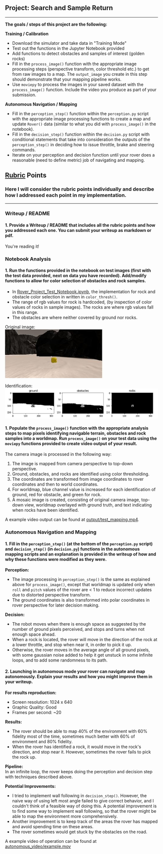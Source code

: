 ## Project: Search and Sample Return
---


**The goals / steps of this project are the following:**  

**Training / Calibration**  

* Download the simulator and take data in "Training Mode"
* Test out the functions in the Jupyter Notebook provided
* Add functions to detect obstacles and samples of interest (golden rocks)
* Fill in the `process_image()` function with the appropriate image processing steps (perspective transform, color threshold etc.) to get from raw images to a map.  The `output_image` you create in this step should demonstrate that your mapping pipeline works.
* Use `moviepy` to process the images in your saved dataset with the `process_image()` function.  Include the video you produce as part of your submission.

**Autonomous Navigation / Mapping**

* Fill in the `perception_step()` function within the `perception.py` script with the appropriate image processing functions to create a map and update `Rover()` data (similar to what you did with `process_image()` in the notebook). 
* Fill in the `decision_step()` function within the `decision.py` script with conditional statements that take into consideration the outputs of the `perception_step()` in deciding how to issue throttle, brake and steering commands. 
* Iterate on your perception and decision function until your rover does a reasonable (need to define metric) job of navigating and mapping.  

[//]: # (Image References)

[rock_image]: ./calibration_images/example_rock1.jpg
[color_classificiation]: ./misc/color_classification.png

## [Rubric](https://review.udacity.com/#!/rubrics/916/view) Points
### Here I will consider the rubric points individually and describe how I addressed each point in my implementation.  

---
### Writeup / README

#### 1. Provide a Writeup / README that includes all the rubric points and how you addressed each one.  You can submit your writeup as markdown or pdf.

You're reading it!

### Notebook Analysis
#### 1. Run the functions provided in the notebook on test images (first with the test data provided, next on data you have recorded). Add/modify functions to allow for color selection of obstacles and rock samples.

* In [Rover_Project_Test_Notebook.ipynb](./code/master/Rover_Project_Test_Notebook.ipynb), the implementation for rock and obstacle color selection in written in `color_thresh()`.    
* The range of rgb values for rock is hardcoded, (by inspection of color values of rocks in sample images). The rocks are where rgb values fall in this range.    
* The obstacles are where neither covered by ground nor rocks.

Original image:    
![original rock image][rock_image]

Identification:    
![object identification by color][color_classificiation]

#### 1. Populate the `process_image()` function with the appropriate analysis steps to map pixels identifying navigable terrain, obstacles and rock samples into a worldmap.  Run `process_image()` on your test data using the `moviepy` functions provided to create video output of your result. 
The camera image is processed in the following way:
1. The image is mapped from camera perspective to top-down perspective.
2. Ground, obstacles, and rocks are identified using color thresholding.
3. The coordinates are transformed from image coordinates to rover coordinates and then to world coordinates.
4. For worldmap, blue channel value is increased for each identification of ground, red for obstacle, and green for rock.
5. A mosaic image is created, consisting of original camera image, top-down view, worldmap overlayed with ground truth, and text indicating when rocks have been identified.

A example video output can be found at [output/test_mapping.mp4](./output/test_mapping.mp4).
### Autonomous Navigation and Mapping

#### 1. Fill in the `perception_step()` (at the bottom of the `perception.py` script) and `decision_step()` (in `decision.py`) functions in the autonomous mapping scripts and an explanation is provided in the writeup of how and why these functions were modified as they were.
**Perception:**    
* The image processing in `perception_step()` is the same as explained above for `process_image()`, except that worldmap is updated only when `roll` and `pitch` values of the rover are < 1 to reduce incorrect updates due to distorted perspective transform.
* The ground coordinates is also transformed into polar coordinates in rover perspective for later decision making.

**Decision:**    
* The robot moves when there is enough space as suggested by the number of ground pixels perceived, and stops and turns when not enough space ahead.
* When a rock is located, the rover will move in the direction of the rock at a lower throttle, and stop when near it, in order to pick it up.
* Otherwise, the rover moves in the average angle of all ground pixels, with some gaussian noise added to help it get unstuck in some infinite loops, and to add some randomness to its path.

#### 2. Launching in autonomous mode your rover can navigate and map autonomously.  Explain your results and how you might improve them in your writeup.  

**For results reproduction:**
* Screen resolution: 1024 x 640  
* Graphic Quality: Good
* Frames per second: ~20

**Results:**
* The rover should be able to map 40% of the environment with 60% fidelity most of the time, sometimes much better with 60% of environment and 80% fidelity.
* When the rover has identified a rock, it would move in the rock's direction, and stop near it. However, sometimes the rover fails to pick the rock up.

**Pipeline:**    
In an infinite loop, the rover keeps doing the perception and decision step with techniques described above.

**Potential Improvements:**
* I tried to implement wall following in `decision_step()`. However, the naive way of using left most angle failed to give correct behavior, and I couldn't think of a feasible way of doing this. A potential improvement is to find some way to implement wall following, so that the rover might be able to map the environment more comprehensively.
* Another improvement is to keep track of the areas the rover has mapped and avoid spending time on these areas.
* The rover sometimes would get stuck by the obstacles on the road.

A example video of operation can be found at [autonomous_video/example.mov](./autonomous_video/example.mov)


